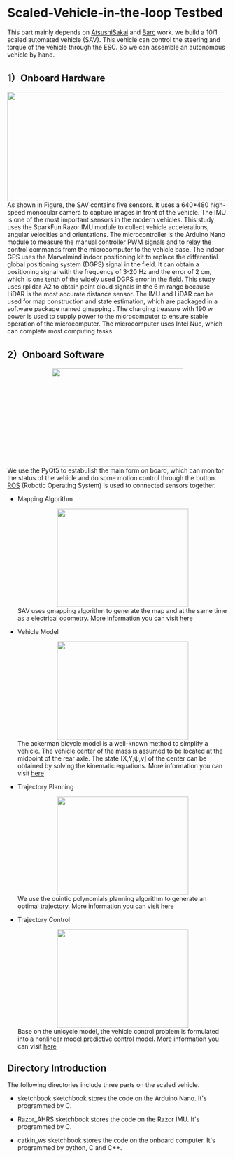 Scaled-Vehicle-in-the-loop Testbed
====
This part mainly depends on [AtsushiSakai](https://github.com/AtsushiSakai/PythonRobotics) and [Barc](https://github.com/MPC-Berkeley/barc) work. we build a 10/1 scaled automated vehicle (SAV). This vehicle can control the steering and torque of the vehicle through the ESC. So we can assemble an autonomous vehicle by hand.<bar>

1）Onboard Hardware
----
<bar><div align=center><img width="800" height="250" src="https://github.com/tongjirc/Intelligent-Vehicle-and-Road/blob/master/IMG/hardware.png"/></div>
As shown in Figure, the SAV contains five sensors. It uses a 640*480 high-speed monocular camera to capture images in front of the vehicle. The IMU is one of the most important sensors in the modern vehicles. This study uses the SparkFun Razor IMU module to collect vehicle accelerations, angular velocities and orientations. The microcontroller is the Arduino Nano module to measure the manual controller PWM signals and to relay the control commands from the microcomputer to the vehicle base. The indoor GPS uses the Marvelmind indoor positioning kit to replace the differential global positioning system (DGPS) signal in the field. It can obtain a positioning signal with the frequency of 3-20 Hz and the error of 2 cm, which is one tenth of the widely used DGPS error in the field. This study uses rplidar-A2 to obtain point cloud signals in the 6 m range because LiDAR is the most accurate distance sensor. The IMU and LiDAR can be used for map construction and state estimation, which are packaged in a software package named gmapping . The charging treasure with 190 w power is used to supply power to the microcomputer to ensure stable operation of the microcomputer. The microcomputer uses Intel Nuc, which can complete most computing tasks.
 <bar>

2）Onboard Software
----
<bar><div align=center><img width="300" height="225" src="https://github.com/tongjirc/Intelligent-Vehicle-and-Road/blob/master/IMG/onboard_software.png"/></div>
We use the PyQt5 to estabulish the main form on board, which can monitor the status of the vehicle and do some motion control through the button. [ROS](http://wiki.ros.org/ROS/Introduction) (Robotic Operating System) is used to connected sensors together.

+ Mapping Algorithm
<bar><div align=center><img width="300" height="225" src="https://github.com/tongjirc/Intelligent-Vehicle-and-Road/blob/master/IMG/mapping.png"/></div>
SAV uses gmapping algorithm to generate the map and at the same time as a electrical odometry. More information you can visit [here](https://ieeexplore.ieee.org/document/7480175/)

+ Vehicle Model
<bar><div align=center><img width="300" height="225" src="https://github.com/tongjirc/Intelligent-Vehicle-and-Road/blob/master/IMG/ackman_model.png"/></div>
The ackerman bicycle model is a well-known method to simplify a vehicle. The vehicle center of the mass is assumed to be located at the midpoint of the rear axle. The state [X,Y,ψ,v] of the center can be obtained by solving the kinematic equations. More information you can visit [here](https://ieeexplore.ieee.org/document/7995816)

+ Trajectory Planning
<bar><div align=center><img width="300" height="225" src="https://github.com/tongjirc/Intelligent-Vehicle-and-Road/blob/master/IMG/planning.gif"/></div>
We use the quintic polynomials planning algorithm to generate an optimal trajectory. More information you can visit [here](https://ieeexplore.ieee.org/document/637936)

+ Trajectory Control
<bar><div align=center><img width="300" height="225" src="https://github.com/tongjirc/Intelligent-Vehicle-and-Road/blob/master/IMG/trajectory_tracking.gif"/></div>
Base on the unicycle model, the vehicle control problem is formulated into a nonlinear model predictive control model. More information you can visit [here](https://ieeexplore.ieee.org/abstract/document/7995816)

Directory Introduction
----
The following directories include three parts on the scaled vehicle.

+ sketchbook
sketchbook stores the code on the Arduino Nano. It's programmed by C.

+ Razor_AHRS
sketchbook stores the code on the Razor IMU. It's programmed by C.

+ catkin_ws
sketchbook stores the code on the onboard computer. It's programmed by python, C and C++.
